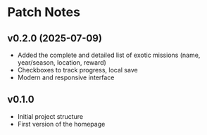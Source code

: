 # Patch Notes

## v0.2.0 (2025-07-09)
- Added the complete and detailed list of exotic missions (name, year/season, location, reward)
- Checkboxes to track progress, local save
- Modern and responsive interface

## v0.1.0
- Initial project structure
- First version of the homepage
